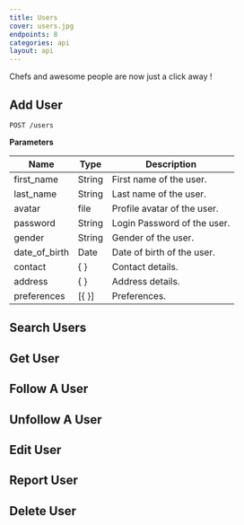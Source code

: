 ```yaml
---
title: Users
cover: users.jpg
endpoints: 8
categories: api
layout: api    
---
```

Chefs and awesome people are now just a click away !
<!--more-->

## Add User

`POST /users`

**Parameters**

| Name | Type | Description |
| --- | --- | --- |
| first_name | String | First name of the user. |
| last_name | String | Last name of the user. |
| avatar | file | Profile avatar of the user. |
| password | String | Login Password of the user. |
| gender | String | Gender of the user. |
| date_of_birth | Date | Date of birth of the user. |
| contact | { } | Contact details.|
| address | { } | Address details. |
| preferences | [{ }] | Preferences. |


## Search Users

## Get User

## Follow A User

## Unfollow A User

## Edit User

## Report User 

## Delete User